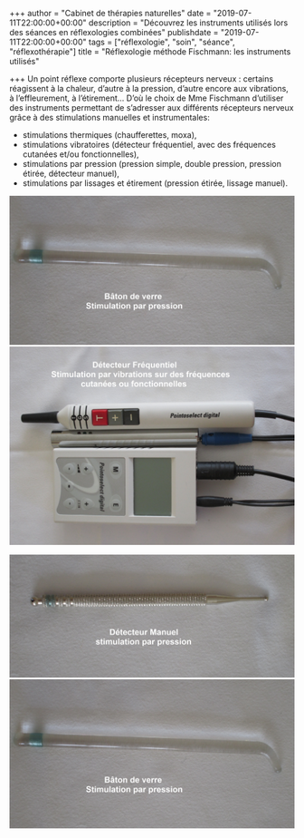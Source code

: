 +++
author = "Cabinet de thérapies naturelles"
date = "2019-07-11T22:00:00+00:00"
description = "Découvrez les instruments utilisés lors des séances en réflexologies combinées"
publishdate = "2019-07-11T22:00:00+00:00"
tags = ["réflexologie", "soin", "séance", "réflexothérapie"]
title = "Réflexologie méthode Fischmann: les instruments utilisés"

+++
Un point réflexe comporte plusieurs récepteurs nerveux : certains réagissent à la chaleur, d’autre à la pression, d’autre encore aux vibrations, à l’effleurement, à l’étirement... D’où le choix de Mme Fischmann d’utiliser des instruments permettant de s’adresser aux différents récepteurs nerveux grâce à des stimulations manuelles et instrumentales:

* stimulations thermiques (chaufferettes, moxa),
* stimulations vibratoires (détecteur fréquentiel, avec des fréquences cutanées et/ou fonctionnelles),
* stimulations par pression (pression simple, double pression, pression étirée, détecteur manuel),
* stimulations par lissages et étirement (pression étirée, lissage manuel).

![](/IMG_0714.JPG)![](/IMG_0716.JPG)

![](/IMG_0715.JPG)![](/IMG_0714.JPG)